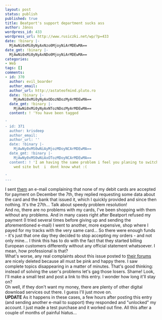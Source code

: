 ```yaml
---
layout: post
status: publish
published: true
title: Beatport's support department sucks ass
author: János
wordpress_id: 433
wordpress_url: http://www.rusiczki.net/wp/?p=433
date: !binary |-
  MjAwNi0xMi0yNyAxNzo0MjoyNiArMDEwMA==
date_gmt: !binary |-
  MjAwNi0xMi0yNyAxNDo0MjoyNiArMDEwMA==
categories:
- Web
tags: []
comments:
- id: 370
  author: evil_boarder
  author_email: 
  author_url: http://astateofmind.pluto.ro
  date: !binary |-
    MjAwNi0xMi0yNyAxODozNDozMyArMDEwMA==
  date_gmt: !binary |-
    MjAwNi0xMi0yNyAxNTozNDozMyArMDEwMA==
  content: ! 'You have been tagged

'
- id: 371
  author: krisdeep
  author_email: 
  author_url: ''
  date: !binary |-
    MjAwNy0xMS0wNiAyMjozMDoyNCArMDEwMA==
  date_gmt: !binary |-
    MjAwNy0xMS0wNiAxOTozMDoyNCArMDEwMA==
  content: ! 'I am having the same problem i feel you planing to switch to a different
    wed site but  i  dont know what :(

'
---
```

<p>I sent <a href="http://www.beatport.com">them</a> an e-mail complaining that none of my debit cards are accepted for payment on December the 7th, they replied requesting some data about the card and the bank that issued it, which I quickly provided and since then nothing. It's the 27th... Talk about speedy problem resolution!<br />
And no, there are no problems with my cards, I've been shopping with them without any problems. And in many cases right after Beatport refused my payment (I tried several times before giving up and sending the aforementioned e-mail) I went to another, more expensive, shop where I payed for my tracks with the very same card... So there were enough funds - it's just that one day they decided to stop accepting my orders - and not only mine... I think this has to do with the fact that they started billing European customers differently without any official statement whatsoever. I mean, how professional is that?<br />
What's worse, any real complaints about this issue posted to <a href="http://www.beatport.com/forums/">their forums</a> are nicely deleted because all must be pink and happy there. I saw complete topics disappearing in a matter of minutes. That's good thinking: instead of solving the user's problems let's gag those losers. Shame! Look, I'll make a small test and post a link to this entry. I wonder how long it'll stay on?<br />
Oh well, if they don't want my money, there are plenty of other digital download services out there. I guess I'll just move on.<br />
<strong>UPDATE</strong> As it happens in these cases, a few hours after posting this entry (and sending another e-mail to support) they responded and "unlocked" my account. I just made a test purchase and it worked out fine. All this after a couple of months of painful hiatus...</p>
